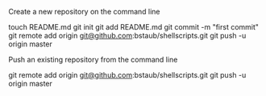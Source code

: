 Create a new repository on the command line

touch README.md
git init
git add README.md
git commit -m "first commit"
git remote add origin git@github.com:bstaub/shellscripts.git
git push -u origin master


Push an existing repository from the command line

git remote add origin git@github.com:bstaub/shellscripts.git
git push -u origin master
